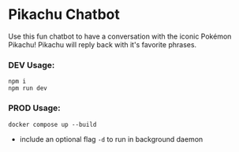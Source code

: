 # Pikachu Chatbot

Use this fun chatbot to have a conversation with the iconic Pokémon Pikachu! Pikachu will reply back with it's favorite phrases.

### DEV Usage:

`npm i`  
`npm run dev`

### PROD Usage:

`docker compose up --build`

- include an optional flag `-d` to run in background daemon
